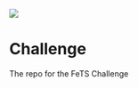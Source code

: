 <a href="https://twitter.com/sarthakpati" alt="Citation"><img src="https://img.shields.io/twitter/follow/fets_challenge?style=social" /></a>

# Challenge
The repo for the FeTS Challenge
